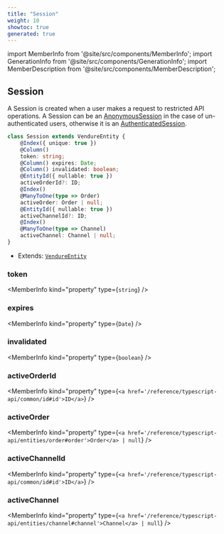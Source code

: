 ```yaml
---
title: "Session"
weight: 10
showtoc: true
generated: true
---
```

<!-- This file was generated from the Vendure source. Do not modify. Instead, re-run the "docs:build" script -->
import MemberInfo from '@site/src/components/MemberInfo';
import GenerationInfo from '@site/src/components/GenerationInfo';
import MemberDescription from '@site/src/components/MemberDescription';


## Session

<GenerationInfo sourceFile="packages/core/src/entity/session/session.entity.ts" sourceLine="18" packageName="@vendure/core" />

A Session is created when a user makes a request to restricted API operations. A Session can be an <a href='/reference/typescript-api/entities/anonymous-session#anonymoussession'>AnonymousSession</a>
in the case of un-authenticated users, otherwise it is an <a href='/reference/typescript-api/entities/authenticated-session#authenticatedsession'>AuthenticatedSession</a>.

```ts title="Signature"
class Session extends VendureEntity {
    @Index({ unique: true })
    @Column()
    token: string;
    @Column() expires: Date;
    @Column() invalidated: boolean;
    @EntityId({ nullable: true })
    activeOrderId?: ID;
    @Index()
    @ManyToOne(type => Order)
    activeOrder: Order | null;
    @EntityId({ nullable: true })
    activeChannelId?: ID;
    @Index()
    @ManyToOne(type => Channel)
    activeChannel: Channel | null;
}
```
* Extends: <code><a href='/reference/typescript-api/entities/vendure-entity#vendureentity'>VendureEntity</a></code>



<div className="members-wrapper">

### token

<MemberInfo kind="property" type={`string`}   />


### expires

<MemberInfo kind="property" type={`Date`}   />


### invalidated

<MemberInfo kind="property" type={`boolean`}   />


### activeOrderId

<MemberInfo kind="property" type={`<a href='/reference/typescript-api/common/id#id'>ID</a>`}   />


### activeOrder

<MemberInfo kind="property" type={`<a href='/reference/typescript-api/entities/order#order'>Order</a> | null`}   />


### activeChannelId

<MemberInfo kind="property" type={`<a href='/reference/typescript-api/common/id#id'>ID</a>`}   />


### activeChannel

<MemberInfo kind="property" type={`<a href='/reference/typescript-api/entities/channel#channel'>Channel</a> | null`}   />




</div>
